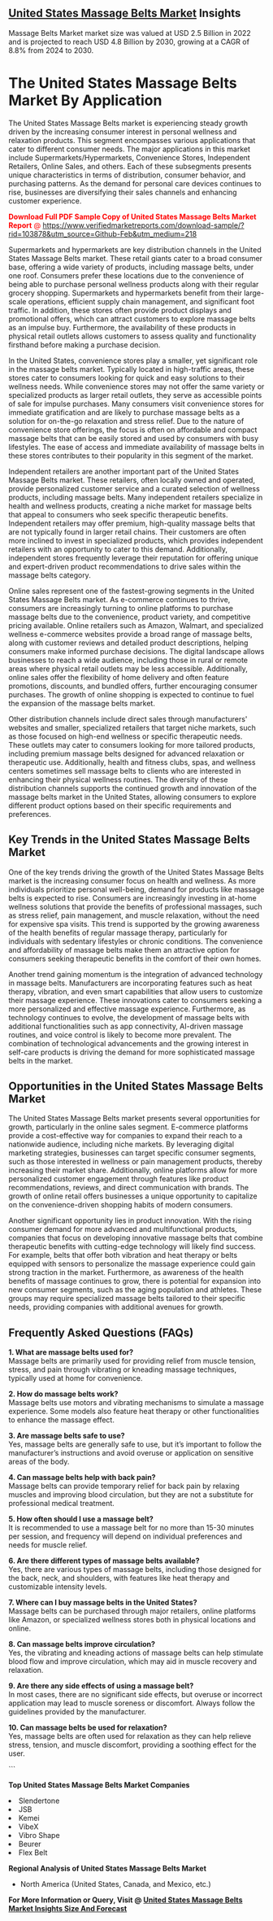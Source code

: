 <h2><a href="https://www.verifiedmarketreports.com/download-sample/?rid=103878&amp;utm_source=Github-Feb&amp;utm_medium=218" target="_blank">United States Massage Belts Market</a> Insights</h2><p>Massage Belts Market market size was valued at USD 2.5 Billion in 2022 and is projected to reach USD 4.8 Billion by 2030, growing at a CAGR of 8.8% from 2024 to 2030.</p><p> <h1>The United States Massage Belts Market By Application</h1> <p>The United States Massage Belts market is experiencing steady growth driven by the increasing consumer interest in personal wellness and relaxation products. This segment encompasses various applications that cater to different consumer needs. The major applications in this market include Supermarkets/Hypermarkets, Convenience Stores, Independent Retailers, Online Sales, and others. Each of these subsegments presents unique characteristics in terms of distribution, consumer behavior, and purchasing patterns. As the demand for personal care devices continues to rise, businesses are diversifying their sales channels and enhancing customer experience. <p><span class=""><span style="color: #ff0000;"><strong>Download Full PDF Sample Copy of United States Massage Belts Market Report</strong> @ </span><a href="https://www.verifiedmarketreports.com/download-sample/?rid=103878&amp;utm_source=Github-Feb&amp;utm_medium=218" target="_blank">https://www.verifiedmarketreports.com/download-sample/?rid=103878&amp;utm_source=Github-Feb&amp;utm_medium=218</a></span></p></p> <p>Supermarkets and hypermarkets are key distribution channels in the United States Massage Belts market. These retail giants cater to a broad consumer base, offering a wide variety of products, including massage belts, under one roof. Consumers prefer these locations due to the convenience of being able to purchase personal wellness products along with their regular grocery shopping. Supermarkets and hypermarkets benefit from their large-scale operations, efficient supply chain management, and significant foot traffic. In addition, these stores often provide product displays and promotional offers, which can attract customers to explore massage belts as an impulse buy. Furthermore, the availability of these products in physical retail outlets allows customers to assess quality and functionality firsthand before making a purchase decision. <p>In the United States, convenience stores play a smaller, yet significant role in the massage belts market. Typically located in high-traffic areas, these stores cater to consumers looking for quick and easy solutions to their wellness needs. While convenience stores may not offer the same variety or specialized products as larger retail outlets, they serve as accessible points of sale for impulse purchases. Many consumers visit convenience stores for immediate gratification and are likely to purchase massage belts as a solution for on-the-go relaxation and stress relief. Due to the nature of convenience store offerings, the focus is often on affordable and compact massage belts that can be easily stored and used by consumers with busy lifestyles. The ease of access and immediate availability of massage belts in these stores contributes to their popularity in this segment of the market. <p>Independent retailers are another important part of the United States Massage Belts market. These retailers, often locally owned and operated, provide personalized customer service and a curated selection of wellness products, including massage belts. Many independent retailers specialize in health and wellness products, creating a niche market for massage belts that appeal to consumers who seek specific therapeutic benefits. Independent retailers may offer premium, high-quality massage belts that are not typically found in larger retail chains. Their customers are often more inclined to invest in specialized products, which provides independent retailers with an opportunity to cater to this demand. Additionally, independent stores frequently leverage their reputation for offering unique and expert-driven product recommendations to drive sales within the massage belts category. <p>Online sales represent one of the fastest-growing segments in the United States Massage Belts market. As e-commerce continues to thrive, consumers are increasingly turning to online platforms to purchase massage belts due to the convenience, product variety, and competitive pricing available. Online retailers such as Amazon, Walmart, and specialized wellness e-commerce websites provide a broad range of massage belts, along with customer reviews and detailed product descriptions, helping consumers make informed purchase decisions. The digital landscape allows businesses to reach a wide audience, including those in rural or remote areas where physical retail outlets may be less accessible. Additionally, online sales offer the flexibility of home delivery and often feature promotions, discounts, and bundled offers, further encouraging consumer purchases. The growth of online shopping is expected to continue to fuel the expansion of the massage belts market. <p>Other distribution channels include direct sales through manufacturers' websites and smaller, specialized retailers that target niche markets, such as those focused on high-end wellness or specific therapeutic needs. These outlets may cater to consumers looking for more tailored products, including premium massage belts designed for advanced relaxation or therapeutic use. Additionally, health and fitness clubs, spas, and wellness centers sometimes sell massage belts to clients who are interested in enhancing their physical wellness routines. The diversity of these distribution channels supports the continued growth and innovation of the massage belts market in the United States, allowing consumers to explore different product options based on their specific requirements and preferences. <h2>Key Trends in the United States Massage Belts Market</h2> <p>One of the key trends driving the growth of the United States Massage Belts market is the increasing consumer focus on health and wellness. As more individuals prioritize personal well-being, demand for products like massage belts is expected to rise. Consumers are increasingly investing in at-home wellness solutions that provide the benefits of professional massages, such as stress relief, pain management, and muscle relaxation, without the need for expensive spa visits. This trend is supported by the growing awareness of the health benefits of regular massage therapy, particularly for individuals with sedentary lifestyles or chronic conditions. The convenience and affordability of massage belts make them an attractive option for consumers seeking therapeutic benefits in the comfort of their own homes. <p>Another trend gaining momentum is the integration of advanced technology in massage belts. Manufacturers are incorporating features such as heat therapy, vibration, and even smart capabilities that allow users to customize their massage experience. These innovations cater to consumers seeking a more personalized and effective massage experience. Furthermore, as technology continues to evolve, the development of massage belts with additional functionalities such as app connectivity, AI-driven massage routines, and voice control is likely to become more prevalent. The combination of technological advancements and the growing interest in self-care products is driving the demand for more sophisticated massage belts in the market. <h2>Opportunities in the United States Massage Belts Market</h2> <p>The United States Massage Belts market presents several opportunities for growth, particularly in the online sales segment. E-commerce platforms provide a cost-effective way for companies to expand their reach to a nationwide audience, including niche markets. By leveraging digital marketing strategies, businesses can target specific consumer segments, such as those interested in wellness or pain management products, thereby increasing their market share. Additionally, online platforms allow for more personalized customer engagement through features like product recommendations, reviews, and direct communication with brands. The growth of online retail offers businesses a unique opportunity to capitalize on the convenience-driven shopping habits of modern consumers. <p>Another significant opportunity lies in product innovation. With the rising consumer demand for more advanced and multifunctional products, companies that focus on developing innovative massage belts that combine therapeutic benefits with cutting-edge technology will likely find success. For example, belts that offer both vibration and heat therapy or belts equipped with sensors to personalize the massage experience could gain strong traction in the market. Furthermore, as awareness of the health benefits of massage continues to grow, there is potential for expansion into new consumer segments, such as the aging population and athletes. These groups may require specialized massage belts tailored to their specific needs, providing companies with additional avenues for growth. <h2>Frequently Asked Questions (FAQs)</h2> <p><b>1. What are massage belts used for?</b><br> Massage belts are primarily used for providing relief from muscle tension, stress, and pain through vibrating or kneading massage techniques, typically used at home for convenience.</p> <p><b>2. How do massage belts work?</b><br> Massage belts use motors and vibrating mechanisms to simulate a massage experience. Some models also feature heat therapy or other functionalities to enhance the massage effect.</p> <p><b>3. Are massage belts safe to use?</b><br> Yes, massage belts are generally safe to use, but it’s important to follow the manufacturer’s instructions and avoid overuse or application on sensitive areas of the body.</p> <p><b>4. Can massage belts help with back pain?</b><br> Massage belts can provide temporary relief for back pain by relaxing muscles and improving blood circulation, but they are not a substitute for professional medical treatment.</p> <p><b>5. How often should I use a massage belt?</b><br> It is recommended to use a massage belt for no more than 15-30 minutes per session, and frequency will depend on individual preferences and needs for muscle relief.</p> <p><b>6. Are there different types of massage belts available?</b><br> Yes, there are various types of massage belts, including those designed for the back, neck, and shoulders, with features like heat therapy and customizable intensity levels.</p> <p><b>7. Where can I buy massage belts in the United States?</b><br> Massage belts can be purchased through major retailers, online platforms like Amazon, or specialized wellness stores both in physical locations and online.</p> <p><b>8. Can massage belts improve circulation?</b><br> Yes, the vibrating and kneading actions of massage belts can help stimulate blood flow and improve circulation, which may aid in muscle recovery and relaxation.</p> <p><b>9. Are there any side effects of using a massage belt?</b><br> In most cases, there are no significant side effects, but overuse or incorrect application may lead to muscle soreness or discomfort. Always follow the guidelines provided by the manufacturer.</p> <p><b>10. Can massage belts be used for relaxation?</b><br> Yes, massage belts are often used for relaxation as they can help relieve stress, tension, and muscle discomfort, providing a soothing effect for the user.</p> ```</p><p><strong>Top United States Massage Belts Market Companies</strong></p><div data-test-id=""><p><li>Slendertone</li><li> JSB</li><li> Kemei</li><li> VibeX</li><li> Vibro Shape</li><li> Beurer</li><li> Flex Belt</li></p><div><strong>Regional Analysis of&nbsp;United States Massage Belts Market</strong></div><ul><li dir="ltr"><p dir="ltr">North America&nbsp;(United States, Canada, and Mexico, etc.)</p></li></ul><p><strong>For More Information or Query, Visit @&nbsp;</strong><strong><a href="https://www.verifiedmarketreports.com/product/global-massage-belts-market-growth-2019-2024/?utm_source=Github-Feb&amp;utm_medium=218" target="_blank">United States Massage Belts Market Insights Size And Forecast</a></strong></p></div>
